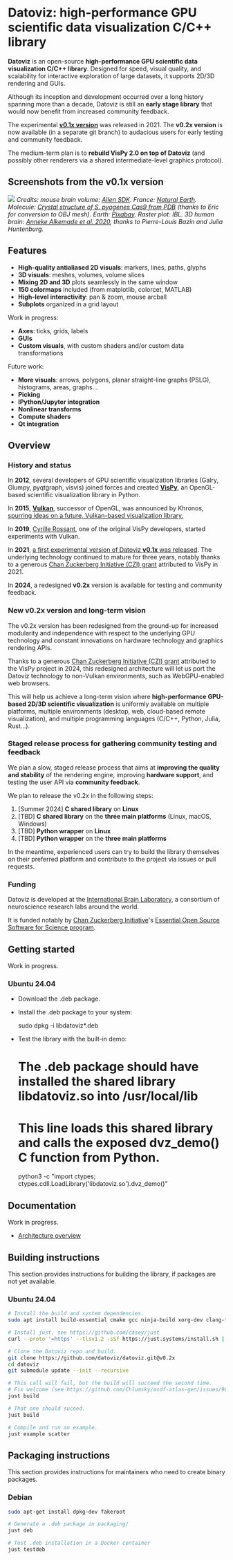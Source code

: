 # Datoviz: high-performance GPU scientific data visualization C/C++ library

<!-- INTRODUCTION -->

**Datoviz** is an open-source **high-performance GPU scientific data visualization C/C++ library**. Designed for speed, visual quality, and scalability for interactive exploration of large datasets, it supports 2D/3D rendering and GUIs.

Although its inception and development occurred over a long history spanning more than a decade, Datoviz is still an **early stage library** that would now benefit from increased community feedback.

The experimental [**v0.1x version**](https://datoviz.org/) was released in 2021. The **v0.2x version** is now available (in a separate git branch) to audacious users for early testing and community feedback.

The medium-term plan is to **rebuild VisPy 2.0 on top of Datoviz** (and possibly other renderers via a shared intermediate-level graphics protocol).



<!-- SCREENSHOTS -->

## Screenshots from the v0.1x version

![](https://raw.githubusercontent.com/datoviz/data/master/screenshots/datoviz.jpg)
*Credits: mouse brain volume: [Allen SDK](https://alleninstitute.github.io/AllenSDK/). France: [Natural Earth](https://www.naturalearthdata.com/). Molecule: [Crystal structure of S. pyogenes Cas9 from PDB](https://www.rcsb.org/structure/4cmp) (thanks to Eric for conversion to OBJ mesh). Earth: [Pixabay](https://pixabay.com/fr/illustrations/terre-planet-monde-globe-espace-1617121/). Raster plot: IBL. 3D human brain: [Anneke Alkemade et al. 2020](https://www.frontiersin.org/articles/10.3389/fnana.2020.536838/full), thanks to Pierre-Louis Bazin and Julia Huntenburg.*



<!-- FEATURES -->

## Features

* **High-quality antialiased 2D visuals**: markers, lines, paths, glyphs
* **3D visuals**: meshes, volumes, volume slices
* **Mixing 2D and 3D** plots seamlessly in the same window
* **150 colormaps** included (from matplotlib, colorcet, MATLAB)
* **High-level interactivity**: pan & zoom, mouse arcball
* **Subplots** organized in a grid layout

Work in progress:

* **Axes**: ticks, grids, labels
* **GUIs**
* **Custom visuals**, with custom shaders and/or custom data transformations

Future work:

* **More visuals**: arrows, polygons, planar straight-line graphs (PSLG), histograms, areas, graphs...
* **Picking**
* **IPython/Jupyter integration**
* **Nonlinear transforms**
* **Compute shaders**
* **Qt integration**


<!-- HISTORY AND STATUS -->

## Overview

### History and status

In **2012**, several developers of GPU scientific visualization libraries (Galry, Glumpy, pyqtgraph, visvis) joined forces and created [**VisPy**](https://vispy.org/), an OpenGL-based scientific visualization library in Python.

In **2015**, [**Vulkan**]((https://www.khronos.org/vulkan/)), successor of OpenGL, was announced by Khronos, [spurring ideas on a future, Vulkan-based visualization library.](https://cyrille.rossant.net/compiler-data-visualization/)

In **2019**, [Cyrille Rossant](https://cyrille.rossant.net/), one of the original VisPy developers, started experiments with Vulkan.

In **2021**, [a first experimental version of Datoviz **v0.1x** was released](https://cyrille.rossant.net/datoviz/). The underlying technology continued to mature for three years, notably thanks to a generous [Chan Zuckerberg Initiative (CZI) grant](https://chanzuckerberg.com/eoss/proposals/) attributed to VisPy in 2021.

In **2024**, a redesigned **v0.2x** version is available for testing and community feedback.


<!-- NEW VERSION -->

### New v0.2x version and long-term vision

The v0.2x version has been redesigned from the ground-up for increased modularity and independence with respect to the underlying GPU technology and constant innovations on hardware technology and graphics rendering APIs.

Thanks to a generous [Chan Zuckerberg Initiative (CZI) grant](https://chanzuckerberg.com/eoss/proposals/) attributed to the VisPy project in 2024, this redesigned architecture will let us port the Datoviz technology to non-Vulkan environments, such as WebGPU-enabled web browsers.

This will help us achieve a long-term vision where **high-performance GPU-based 2D/3D scientific visualization** is uniformly available on multiple platforms, multiple environments (desktop, web, cloud-based remote visualization), and multiple programming languages (C/C++, Python, Julia, Rust...).


<!-- STAGED RELEASE PROCESS -->

### Staged release process for gathering community testing and feedback

We plan a slow, staged release process that aims at **improving the quality and stability** of the rendering engine, improving **hardware support**, and testing the user API via **community feedback**.

We plan to release the v0.2x in the following steps:

1. [Summer 2024] **C shared library** on **Linux**
2. [TBD] **C shared library** on the **three main platforms** (Linux, macOS, Windows)
3. [TBD] **Python wrapper** on **Linux**
4. [TBD] **Python wrapper** on the **three main platforms**

In the meantime, experienced users can try to build the library themselves on their preferred platform and contribute to the project via issues or pull requests.


<!-- FUNDING -->

### Funding

Datoviz is developed at the [International Brain Laboratory](http://internationalbrainlab.org/), a consortium of neuroscience research labs around the world.

It is funded notably by [Chan Zuckerberg Initiative](https://chanzuckerberg.com/)'s [Essential Open Source Software for Science program](https://chanzuckerberg.com/eoss/).



<!-- QUICK START -->

## Getting started

Work in progress.

### Ubuntu 24.04

* Download the .deb package.
* Install the .deb package to your system:

    sudo dpkg -i libdatoviz*.deb

* Test the library with the built-in demo:

    # The .deb package should have installed the shared library libdatoviz.so into /usr/local/lib
    # This line loads this shared library and calls the exposed dvz_demo() C function from Python.
    python3 -c "import ctypes; ctypes.cdll.LoadLibrary('libdatoviz.so').dvz_demo()"




<!-- DOCUMENTATION -->

## Documentation

Work in progress.

* [Architecture overview](ARCHITECTURE.md)



<!-- BUILDING -->

## Building instructions

This section provides instructions for building the library, if packages are not yet available.

### Ubuntu 24.04

```bash
# Install the build and system dependencies.
sudo apt install build-essential cmake gcc ninja-build xorg-dev clang-format libtinyxml2-dev libfreetype-dev

# Install just, see https://github.com/casey/just
curl --proto '=https' --tlsv1.2 -sSf https://just.systems/install.sh | bash

# Clone the Datoviz repo and build.
git clone https://github.com/datoviz/datoviz.git@v0.2x
cd datoviz
git submodule update --init --recursive

# This call will fail, but the build will succeed the second time.
# Fix welcome (see https://github.com/Chlumsky/msdf-atlas-gen/issues/98)
just build

# That one should suceed.
just build

# Compile and run an example.
just example scatter
```




<!-- PACKAGING -->

## Packaging instructions

This section provides instructions for maintainers who need to create binary packages.

### Debian

```bash
sudo apt-get install dpkg-dev fakeroot

# Generate a .deb package in packaging/
just deb

# Test .deb installation in a Docker container
just testdeb
```
